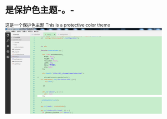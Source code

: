 # 是保护色主题-。-
这是一个保护色主题
This is a protective color theme
![image](https://github.com/785721099/sunyaodong-theme/blob/master/img/20170323102857.png)
